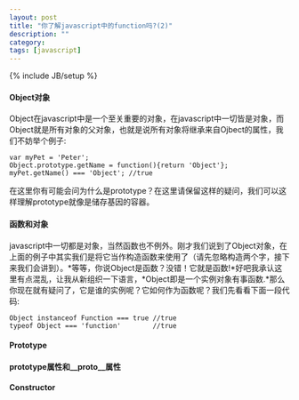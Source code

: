 ```yaml
---
layout: post
title: "你了解javascript中的function吗?(2)"
description: ""
category: 
tags: [javascript]
---
```

{% include JB/setup %}

#### Object对象
    
Object在javascript中是一个至关重要的对象，在javascript中一切皆是对象，而
Object就是所有对象的父对象，也就是说所有对象将继承来自Ojbect的属性，我们不妨举个例子:

    var myPet = 'Peter';
    Object.prototype.getName = function(){return 'Object'};
    myPet.getName() === 'Object'; //true 
在这里你有可能会问为什么是prototype？在这里请保留这样的疑问，我们可以这样理解prototype就像是储存基因的容器。

#### 函数和对象
javascript中一切都是对象，当然函数也不例外。刚才我们说到了Object对象，在上面的例子中其实我们是将它当作构造函数来使用了（请先忽略构造两个字，接下来我们会讲到）。*等等，你说Object是函数？没错！它就是函数!*好吧我承认这里有点混乱，让我从新组织一下语言，*Object即是一个实例对象有事函数.*那么你现在就有疑问了，它是谁的实例呢？它如何作为函数呢？我们先看看下面一段代码:

    Object instanceof Function === true //true
    typeof Object === 'function'        //true



#### Prototype
#### prototype属性和__proto__属性
#### Constructor

